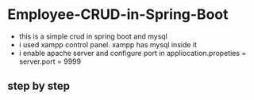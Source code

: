 # Employee-CRUD-in-Spring-Boot

- this is a simple crud in spring boot and mysql
- i used xampp control panel. xampp has mysql inside it
- i enable apache server and configure port in appliocation.propeties = server.port = 9999

## step by step

